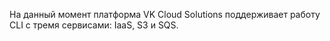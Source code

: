 На данный момент платформа VK Cloud Solutions поддерживает работу CLI с тремя сервисами: IaaS, S3 и SQS.

